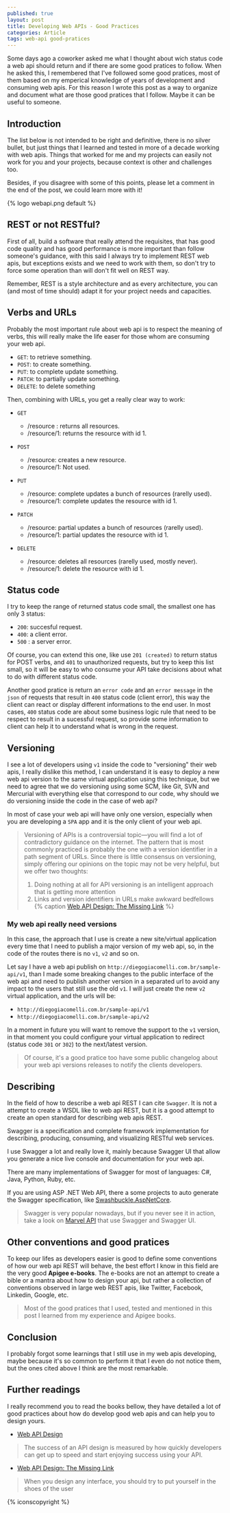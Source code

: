 ```yaml
---
published: true
layout: post
title: Developing Web APIs - Good Practices
categories: Article
tags: web-api good-pratices
---
```


Some days ago a coworker asked me what I thought about wich status code a web api should return and if there are some good pratices to follow. When he asked this, I remembered that I've followed some good pratices, most of them based on my emperical knowledge of years of development and consuming web apis. For this reason I wrote this post as a way to organize and document what are those good pratices that I follow. Maybe it can be useful to someone.

## Introduction
The list below is not intended to be right and definitive, there is no silver bullet, but just things that I learned and tested in more of a decade working with web apis. Things that worked for me and my projects can easily not work for you and your projects, because context is other  and challenges too. 

Besides, if you disagree with some of this points, please let a comment in the end of the post, we could learn more with it! 

{% logo webapi.png default %}

## REST or not RESTful?
First of all, build a software that really attend the requisites, that has good code quality and has good performance is more important than follow someone's guidance, with this said I always try to implement REST web apis, but exceptions exists and we need to work with them, so don't try to force some operation than will don't fit well on REST way.

Remember, REST is a style architecture and as every architecture, you can (and most of time should) adapt it for your project needs and capacities.


## Verbs and URLs
Probably the most important rule about web api is to respect the meaning of verbs, this will really make the life easer for those whom are consuming your web api.

* `GET`: to retrieve something.
* `POST`: to create something.
* `PUT`: to complete update something.
* `PATCH`: to partially update something.
* `DELETE`: to delete something

Then, combining with URLs, you get a really clear way to work:

* `GET` 
  * /resource  : returns all resources.
  * /resource/1: returns the resource with id 1.
  
* `POST`
  * /resource: creates a new resource.
  * /resource/1: Not used.

* `PUT`
  * /resource: complete updates a bunch of resources (rarelly used).
  * /resource/1: complete updates the resource with id 1.

* `PATCH` 
  * /resource: partial updates a bunch of resources (rarelly used).
  * /resource/1: partial updates the resource with id 1.

* `DELETE` 
  * /resource: deletes all resources (rarelly used, mostly never).
  * /resource/1: delete the resource with id 1.

## Status code
I try to keep the range of returned status code small, the smallest one has only 3 status:

* `200`: succesful request.
* `400`: a client error.
* `500` : a server error.

Of course, you can extend this one, like use `201 (created)` to return status for POST verbs, and `401` to unauthorized requests, but try to keep this list small, so it will be easy to who consume your API take decisions about what to do with different status code.

Another good pratice is return an `error code` and an `error message` in the `json` of requests that result in `400` status code (client error), this way the client can react or display different informations to the end user. 
In most cases, `400` status code are about some business logic rule that need to be respect to result in a sucessful request, so provide some information to client can help it to understand what is wrong in the request.


## Versioning
I see a lot of developers using `v1` inside the code to "versioning" their web apis, I really dislike this method, I can understand it is easy to deploy a new web api version to the same virtual application using this technique, but we need to agree that we do versioning using some SCM, like Git, SVN and Mercurial with everything else that correspond to our code, why should we do versioning inside the code in the case of web api?

In most of case your web api will have only one version, especially when you are developing a `SPA` app and it is the only client of your web api.

> Versioning of APIs is a controversial topic—you will find a lot of contradictory guidance on the internet.
> The pattern that is most commonly practiced is probably the one with a version identifier in a path
segment of URLs. Since there is little consensus on versioning, simply offering our opinions on the topic may not be very helpful, but we offer two thoughts:
> 1. Doing nothing at all for API versioning is an intelligent approach that is getting more attention
> 2. Links and version identifiers in URLs make awkward bedfellows
{% caption [Web API Design: The Missing Link](https://cloud.google.com/files/apigee/apigee-web-api-design-the-missing-link-ebook.pdf) %}

### My web api really need versions
In this case, the approach that I use is create a new site/virtual application every time that I need to publish a major version of my web api, so, in the code of the routes there is no `v1`, `v2` and so on.

Let say I have a web api publish on `http://diegogiacomelli.com.br/sample-api/v1`, than I made some breaking changes to the public interface of the web api and need to publish another version in a separated url to avoid any impact to the users that still use the old `v1`. I will just create the new `v2` virtual application, and the urls will be:

* `http://diegogiacomelli.com.br/sample-api/v1`
* `http://diegogiacomelli.com.br/sample-api/v2`


In a moment in future you will want to remove the support to the `v1` version, in that moment you could configure your virtual application to redirect (status code `301` or `302`) to the next/latest version.

> Of course, it's a good pratice too have some public changelog about your web api versions releases to notify the clients developers.

## Describing
In the field of how to describe a web api REST I can cite `Swagger`. It is not a attempt to create a WSDL like to web api REST, but it is a good attempt to create an open standard for describing web apis REST.

Swagger is a specification and complete framework implementation for describing, producing, consuming, and visualizing RESTful web services.

I use Swagger a lot and really love it, mainly because Swagger UI that allow you generate a nice live console and documentation for your web api.

There are many implementations of Swagger for most of languages: C#, Java, Python, Ruby, etc.

If you are using ASP .NET Web API, there a some projects to auto generate the Swagger specification, like [Swashbuckle.AspNetCore](https://github.com/domaindrivendev/Swashbuckle.AspNetCore).

> Swagger is very popular nowadays, but if you never see it in action, take a look on [Marvel API](https://developer.marvel.com/docs) that use Swagger and Swagger UI.

## Other conventions and good pratices
To keep our lifes as developers easier is good to define some conventions of how our web api REST will behave, the best effort I know in this field are the very good **Apigee e-books**. The e-books are not an attempt to create a bible or a mantra about how to design your api, but rather a collection of conventions observed in large web REST apis, like Twitter, Facebook, Linkedin, Google, etc.

> Most of the good pratices that I used, tested and mentioned in this post I learned from my experience and Apigee books.

## Conclusion
I probably forgot some learnings that I still use in my web apis developing, maybe because it's so common to perform it that I even do not notice them, but the ones cited above I think are the most remarkable.

## Further readings
I really recommend you to read the books bellow, they have detailed a lot of good practices about how do develop good web apis and can help you to design yours.

* [Web API Design](https://pages.apigee.com/rs/apigee/images/api-design-ebook-2012-03.pdf)
> The success of an API design is measured by how quickly developers can get
up to speed and start enjoying success using your API.

* [Web API Design: The Missing Link](https://cloud.google.com/files/apigee/apigee-web-api-design-the-missing-link-ebook.pdf)
> When you design any interface, you should try to put yourself in the shoes of the user

{% iconscopyright %}